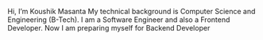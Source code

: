 Hi, I’m Koushik Masanta
My technical background is Computer Science and Engineering (B-Tech).
I am a Software Engineer and also a Frontend Developer.
Now I am preparing myself for Backend Developer
<!---
koushikmasanta089/koushikmasanta089 is a ✨ special ✨ repository because its `README.md` (this file) appears on your GitHub profile.
You can click the Preview link to take a look at your changes.
--->
